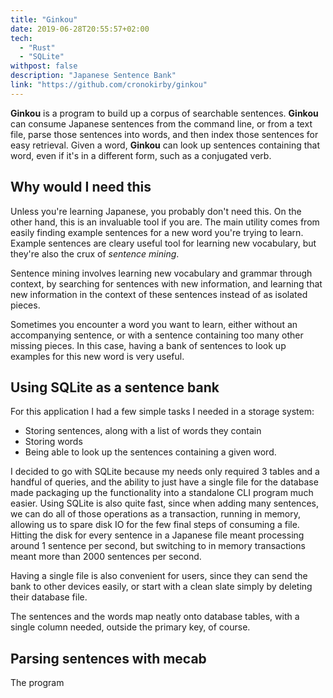 ```yaml
---
title: "Ginkou"
date: 2019-06-28T20:55:57+02:00
tech:
  - "Rust"
  - "SQLite"
withpost: false
description: "Japanese Sentence Bank"
link: "https://github.com/cronokirby/ginkou"
---
```


**Ginkou** is a program to build up a corpus of searchable sentences.
**Ginkou** can consume Japanese sentences from the command line, or from a text
file, parse those sentences into words, and then index those sentences for
easy retrieval. Given a word, **Ginkou** can look up sentences containing
that word, even if it's in a different form, such as a conjugated verb.
<!--more-->
## Why would I need this
Unless you're learning Japanese, you probably don't need this. On the other hand,
this is an invaluable tool if you are. The main utility comes from easily finding
example sentences for a new word you're trying to learn. Example sentences are cleary
useful tool for learning new vocabulary, but they're also the crux of *sentence mining*.

Sentence mining involves learning new vocabulary and grammar through context, by searching
for sentences with new information, and learning that new information in the context of these
sentences instead of as isolated pieces.

Sometimes you encounter a word you want to learn, either without an accompanying sentence, or with
a sentence containing too many other missing pieces. In this case, having a bank of sentences to look
up examples for this new word is very useful.

## Using SQLite as a sentence bank

For this application I had a few simple tasks I needed in a storage system:
- Storing sentences, along with a list of words they contain
- Storing words
- Being able to look up the sentences containing a given word.

I decided to go with SQLite because my needs only required 3 tables and a handful of queries,
and the ability to just have a single file for the database made packaging up the functionality
into a standalone CLI program much easier. Using SQLite is also quite fast, since when adding
many sentences, we can do all of those operations as a transaction, running in memory, allowing
us to spare disk IO for the few final steps of consuming a file. Hitting the disk for every sentence
in a Japanese file meant processing around 1 sentence per second, but switching to in memory transactions
meant more than 2000 sentences per second.

Having a single file is also convenient for users, since they can send the bank to other devices easily,
or start with a clean slate simply by deleting their database file.

The sentences and the words map neatly onto database tables, with a single column needed, outside the
primary key, of course.


## Parsing sentences with mecab
The program 